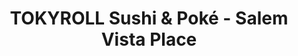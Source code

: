 ---
layout: place
title: "TOKYROLL Sushi & Poké - Salem Vista Place"
permalink: /oregon/salem/tokyroll-sushi-poke-salem-vista-place.html
stateAbbr: OR
stateName: Oregon
cityName: Salem
seo:
  name: "TOKYROLL Sushi & Poké - Salem Vista Place"
  type: Restaurant
  links: null
description: "TOKYROLL Sushi & Poké - Salem Vista Place serves delicious sushi in Salem, Oregon. Try fresh Japanese dishes for a great dining experience. "
place_id: ChIJDSsfa_wBwFQRvD2ACt2E9eY
photos:
  - name: >-
      places/ChIJDSsfa_wBwFQRvD2ACt2E9eY/photos/AeeoHcKBrZhpHaT2uy61nAwhd74jISfMWzyGzssWoTBdyfEZ44BXZtQGcYKPTEYpELgJKDi7TX7ZNWBDBQzAxLeeJWROLvDCvShLNTHO5aORq_lp7rcT2H0QN2b3FNYYonaG2BUl-bdETbb8AMRSj49H-R6i871EplB2XMAdASHBFKH9ilATF47ULeFq08XDdnuyhaAwd0z6-hxK7OGh5UR-wO1Wimx4KIGsti9PBnvV-1vEjrQovPrgpnN9kxtAnowiaJS9Br4VlQSGvV8U-1TB2ubI7toKhyCUGSYhERYt_i7esw
    widthPx: 720
    heightPx: 772
    authorAttributions:
      - displayName: TOKYROLL Sushi & Poké - Salem Vista Place
        uri: https://maps.google.com/maps/contrib/112565523058191593562
        photoUri: >-
          https://lh3.googleusercontent.com/a-/ALV-UjW4lg0U8Wjf0ODBbOJjyD2i2tia_7_19E3fA9v_IMDGw-MvlELI=s100-p-k-no-mo
    flagContentUri: >-
      https://www.google.com/local/imagery/report/?cb_client=maps_api_places.places_api&image_key=!1e10!2sAF1QipOXaO6VWxL_pcs6V942Sh_EHQkyTizjz399AJBB&hl=en-US
    googleMapsUri: >-
      https://www.google.com/maps/place//data=!3m4!1e2!3m2!1sAF1QipOXaO6VWxL_pcs6V942Sh_EHQkyTizjz399AJBB!2e10!4m2!3m1!1s0x54c001fc6b1f2b0d:0xe6f584dd0a803dbc
  - name: >-
      places/ChIJDSsfa_wBwFQRvD2ACt2E9eY/photos/AeeoHcLeT1eqFqUAyMRMb0AQpHkxQ2yu4E81vjd0Q3fQW3DN0ayIXPhqCniXPLjg5yrE1nvfjERlLcDcPqGzEAkeVIZGXmytfNsiLE-Y67wqhRyOyl_114MHj-0pyAU8uuoyRm7n-hNNcSRGamPyQFSX8NWsxdrmfNc4oxCiYwLMl542Daz32LOu5bFIxNyqLGJIkS0KNLlPqz89S3eeuUtEQIudl0RlBp5h_9bxgzYJSau0BVn9zKrGBBWu9QqpsK4ktS3tCBretkgS3iFZRoCPHLdDBuD-pgXRLf12-hIPDk5b-g
    widthPx: 1920
    heightPx: 1080
    authorAttributions:
      - displayName: TOKYROLL Sushi & Poké - Salem Vista Place
        uri: https://maps.google.com/maps/contrib/112565523058191593562
        photoUri: >-
          https://lh3.googleusercontent.com/a-/ALV-UjW4lg0U8Wjf0ODBbOJjyD2i2tia_7_19E3fA9v_IMDGw-MvlELI=s100-p-k-no-mo
    flagContentUri: >-
      https://www.google.com/local/imagery/report/?cb_client=maps_api_places.places_api&image_key=!1e10!2sAF1QipNW2c0MheDMFFaNi2oaGaM4mwnl-ptMrNPLxoMD&hl=en-US
    googleMapsUri: >-
      https://www.google.com/maps/place//data=!3m4!1e2!3m2!1sAF1QipNW2c0MheDMFFaNi2oaGaM4mwnl-ptMrNPLxoMD!2e10!4m2!3m1!1s0x54c001fc6b1f2b0d:0xe6f584dd0a803dbc
  - name: >-
      places/ChIJDSsfa_wBwFQRvD2ACt2E9eY/photos/AeeoHcK9zpPT4DShkGmcaduWapqwL1zH6HnwwOIre_dE9iCdyYFrwNXoYjVlz9IWhTN0zjjOxeR4m_lIzKx1cn6JeW2Gk459RFdL3QR4UueF3XUrbLU6y2x8vnTz3k5qIeSYsXWrMLGRDlHJJA7wGk8i6lZKl1skovA8aWOzaI3ZolKjcwQFM3V0c_JHbQCiUvHUrnY5rq-jESafpC-DAbfavbMrNrwFpYmNzr9JzkCXmx9TUQOoxsIEtHjXEWAZbYV94mzGNPTPmQAVyTKAkPwNgf6GositezzGE4J7jYK1pXTBWg
    widthPx: 1920
    heightPx: 1080
    authorAttributions:
      - displayName: TOKYROLL Sushi & Poké - Salem Vista Place
        uri: https://maps.google.com/maps/contrib/112565523058191593562
        photoUri: >-
          https://lh3.googleusercontent.com/a-/ALV-UjW4lg0U8Wjf0ODBbOJjyD2i2tia_7_19E3fA9v_IMDGw-MvlELI=s100-p-k-no-mo
    flagContentUri: >-
      https://www.google.com/local/imagery/report/?cb_client=maps_api_places.places_api&image_key=!1e10!2sAF1QipN2Trl3_06BO8Ra0XWSau_909V9Zp6CUCtdKhNP&hl=en-US
    googleMapsUri: >-
      https://www.google.com/maps/place//data=!3m4!1e2!3m2!1sAF1QipN2Trl3_06BO8Ra0XWSau_909V9Zp6CUCtdKhNP!2e10!4m2!3m1!1s0x54c001fc6b1f2b0d:0xe6f584dd0a803dbc
  - name: >-
      places/ChIJDSsfa_wBwFQRvD2ACt2E9eY/photos/AeeoHcLIvtUY4J80Kdbmn5NAyGtav0Hr49wStXQY4JEhPfFZZtCmzxMd1YafZTFUZWoxtXVuAHdUFS8WlBER2Gz7pPwYdHzP11BcjK4vlhxHs_Px48BPtJmtYdNdJUQmolqMShe-4DFKQy8raUhz4tecq8kwMbGjZV4kij3yIYJ9oeacMQVs0P4eAXrw4BBuhXS3pQJZCZgTGVkPrDOejhSLI5fUP9HM8oxyTm94NxP_LXl4OTRf_sc9Xe_X0KuaH9hnUq_zkPabIoQMrLAUzQBcbro5m8n794JW4lYR0HCmoxkk1w
    widthPx: 1920
    heightPx: 1080
    authorAttributions:
      - displayName: TOKYROLL Sushi & Poké - Salem Vista Place
        uri: https://maps.google.com/maps/contrib/112565523058191593562
        photoUri: >-
          https://lh3.googleusercontent.com/a-/ALV-UjW4lg0U8Wjf0ODBbOJjyD2i2tia_7_19E3fA9v_IMDGw-MvlELI=s100-p-k-no-mo
    flagContentUri: >-
      https://www.google.com/local/imagery/report/?cb_client=maps_api_places.places_api&image_key=!1e10!2sAF1QipNwbNTjWn3PCeO8PYydAcuRxF7bzJvsqJu31u12&hl=en-US
    googleMapsUri: >-
      https://www.google.com/maps/place//data=!3m4!1e2!3m2!1sAF1QipNwbNTjWn3PCeO8PYydAcuRxF7bzJvsqJu31u12!2e10!4m2!3m1!1s0x54c001fc6b1f2b0d:0xe6f584dd0a803dbc
  - name: >-
      places/ChIJDSsfa_wBwFQRvD2ACt2E9eY/photos/AeeoHcISxmHg8KjsBo08x1n5pP8ljC0Hrlo1TGgWihugRdKJm79QaiB_AT2DFchnQSpz8hRZt93t2HkspOsfv_CxmS8uJP9cN54OH7jThHqJCYgMRtbh87HP8c6YYf3iyatpT_BatK5mZy4Hr_UTehixF28sI6MhLvRv_TCvVns-aUvBqgi6Myf_7lA3OyeQRvot2yU6_iygGHxmTiS9DnCzMXmgCdqxlHtIzqnk5g8t6gJg5sSws-jX1pFKrAEpk-t5H3QQ1vZOk-HZ0xJor4ldCttlc-uozWHmHfAq-O4uFrCnPQ
    widthPx: 4800
    heightPx: 3200
    authorAttributions:
      - displayName: TOKYROLL Sushi & Poké - Salem Vista Place
        uri: https://maps.google.com/maps/contrib/112565523058191593562
        photoUri: >-
          https://lh3.googleusercontent.com/a-/ALV-UjW4lg0U8Wjf0ODBbOJjyD2i2tia_7_19E3fA9v_IMDGw-MvlELI=s100-p-k-no-mo
    flagContentUri: >-
      https://www.google.com/local/imagery/report/?cb_client=maps_api_places.places_api&image_key=!1e10!2sAF1QipNa1K9A_MYLRj5gP-T7jHSmtIPk9h9BsTIUbug8&hl=en-US
    googleMapsUri: >-
      https://www.google.com/maps/place//data=!3m4!1e2!3m2!1sAF1QipNa1K9A_MYLRj5gP-T7jHSmtIPk9h9BsTIUbug8!2e10!4m2!3m1!1s0x54c001fc6b1f2b0d:0xe6f584dd0a803dbc
  - name: >-
      places/ChIJDSsfa_wBwFQRvD2ACt2E9eY/photos/AeeoHcISWylmf1IQrGxZJXBLODVuE6mdcW2frPrCpfKpyie_cHUYJ6Tyw9vpxLFzHBG9x2MGVNm1hksWGEJ2hRNloeDDlGyTiT3XdoJ4SBtKsa2SVG8Q5b6QbU5ybDT6J1bMLrpqccglLncDEyu3JpZwWuWPCShypKNMOTYJcAiQ-n1kFWxSlrzwoZLwCniTgY9LENbGBVDxQQ_Q0Wcli6pZwVg-_eI7bt4NrEfmYGqkdVA3TU1cqqIEipqbD-eu4Qv8Xj_dZXCx80YUFH4Thgp6eTA6p5wsR2oMSc25qhVGdYIGYw
    widthPx: 1920
    heightPx: 1080
    authorAttributions:
      - displayName: TOKYROLL Sushi & Poké - Salem Vista Place
        uri: https://maps.google.com/maps/contrib/112565523058191593562
        photoUri: >-
          https://lh3.googleusercontent.com/a-/ALV-UjW4lg0U8Wjf0ODBbOJjyD2i2tia_7_19E3fA9v_IMDGw-MvlELI=s100-p-k-no-mo
    flagContentUri: >-
      https://www.google.com/local/imagery/report/?cb_client=maps_api_places.places_api&image_key=!1e10!2sAF1QipPdQi7JAABCD0aGZLwoyNOOCDert2RQhxqUPEzx&hl=en-US
    googleMapsUri: >-
      https://www.google.com/maps/place//data=!3m4!1e2!3m2!1sAF1QipPdQi7JAABCD0aGZLwoyNOOCDert2RQhxqUPEzx!2e10!4m2!3m1!1s0x54c001fc6b1f2b0d:0xe6f584dd0a803dbc
  - name: >-
      places/ChIJDSsfa_wBwFQRvD2ACt2E9eY/photos/AeeoHcIM-b0lL-AItwfWzOhz-SLGbGZEqmE9hDZbqyZw_N1pECl8UX4hBpxlGcy6JAAvRLu2oJA1PWOsGLWEBtgQTZz7OBYe_m6GcI3hy6xFGFBMmukaBdUq4FievozNiQyv3YcImd6fiSmt0GQ3wyQO0mgAODLiKy7FCwej2R8mQeAc8NOn2IxWu1sb4o_m97DddVIAyXHyceT-qaQHN_pHZkS4Z1aiBgkcF7TGcVUtP8Vq6I4YCw5UuWZOnhk6VKmuCSc2O-VJyA7r1VgL93WgNnQ21dYQqlEsJxIVy-25LfqmWBbjVtFZzlAwZ2KHEAF_aY3pGAYOhH3vzIIPz6ZbT1l-5zwc9MCBbdGmaqTulSQ0qFJbZ_Lgnika7A4teWGdYpgrC4KuNFOPPWi92m0BhYbK8g0kaIR607X3oA8fwSFPf8TJ
    widthPx: 3024
    heightPx: 4032
    authorAttributions:
      - displayName: A.
        uri: https://maps.google.com/maps/contrib/100482978987227251705
        photoUri: >-
          https://lh3.googleusercontent.com/a-/ALV-UjVQJL8ypOm6sJqLmdr3S-3FSfEvoTxoLTpZhKGYrx9pCnYUm1r-7g=s100-p-k-no-mo
    flagContentUri: >-
      https://www.google.com/local/imagery/report/?cb_client=maps_api_places.places_api&image_key=!1e10!2sCIHM0ogKEICAgIDL3Ye2wwE&hl=en-US
    googleMapsUri: >-
      https://www.google.com/maps/place//data=!3m4!1e2!3m2!1sCIHM0ogKEICAgIDL3Ye2wwE!2e10!4m2!3m1!1s0x54c001fc6b1f2b0d:0xe6f584dd0a803dbc
  - name: >-
      places/ChIJDSsfa_wBwFQRvD2ACt2E9eY/photos/AeeoHcIipzTQCpkLEh4EEMq2beD8XbtRGOgT7T660enlx71yzpDRRWdnOUmgxjLOmInoU-JGRKj8RNkPQdVeLS0NW3ost7QzO3j-rTJ1oSD6kuEhPnSb-FB-668frqYfDinn7fpdJixowrQ3X_GAaQyr7-oxAIy94Gk_SVrvgaNyCT2iGPh5IJ8o36l-W4OC8cR3rByzLUdPwdFDqLKfK58nzqKUv77J2vhT8JFr6aUBduNxiKvWHrSQSLU7AQmxsZqBrQGgywKD-CiSxftis4uKpPCq-MlZKHQ1tLeHMNcyGhBuHfy_zFGPxoQFAUYctQkOTH6c5wmNtfxcFLNgTk57pSTaRuNWrxWu11vyz4vIBlvcIl0HJNlAZzn19kvFr0FnCoowrjkSye7-O0PxIBF3HzsONxqyxpBX7dHmreUsToM
    widthPx: 3024
    heightPx: 4032
    authorAttributions:
      - displayName: Andrew Holbert
        uri: https://maps.google.com/maps/contrib/105325516892889061620
        photoUri: >-
          https://lh3.googleusercontent.com/a-/ALV-UjVFF_kVzmMtS2pJHsvcgPrYkSG1uvI3h0G8c64MZOKKGb6lQZR3=s100-p-k-no-mo
    flagContentUri: >-
      https://www.google.com/local/imagery/report/?cb_client=maps_api_places.places_api&image_key=!1e10!2sCIHM0ogKEICAgIDfsrnbIA&hl=en-US
    googleMapsUri: >-
      https://www.google.com/maps/place//data=!3m4!1e2!3m2!1sCIHM0ogKEICAgIDfsrnbIA!2e10!4m2!3m1!1s0x54c001fc6b1f2b0d:0xe6f584dd0a803dbc
  - name: >-
      places/ChIJDSsfa_wBwFQRvD2ACt2E9eY/photos/AeeoHcJKU9fbmoHvcorKT5L0TeuSG_ZEhdtdCVfO-DPcgmP3wkvvnnlENJpXPwsVWDwgYuD9HpS_8Sv4ai9cY1zDeDessmQNTbv27bj8Co1sUPcwnjH8Ug33spHeeoMdb35cJOzJm_yEutHezrUR1u20veiYc-CNiO28tw5z6DTrG10SsdiA6XlXtP-g9NudB5f5dHiWA4_bTOhL6jVoSCoc9gHcT1dxTkQIPkk_szYAPyHDr1oycBWgApgdO3UIqaahxLyCllQlHS6t_DuKOnp7N0zAs8inIEHPIIT-CoayyEzvQjPhqSpga16jSh0b00FQxxCy2cznPC4cnQs4fbskxbLb37AecRa3I0JylObjrzrnBloTTYMA8tHpErOH1NXLsCHo8-KAK1Fg9yodSVYzDBQaiNzeeFKaYM_i4WyoY283Nj0
    widthPx: 3024
    heightPx: 4032
    authorAttributions:
      - displayName: Andrew Holbert
        uri: https://maps.google.com/maps/contrib/105325516892889061620
        photoUri: >-
          https://lh3.googleusercontent.com/a-/ALV-UjVFF_kVzmMtS2pJHsvcgPrYkSG1uvI3h0G8c64MZOKKGb6lQZR3=s100-p-k-no-mo
    flagContentUri: >-
      https://www.google.com/local/imagery/report/?cb_client=maps_api_places.places_api&image_key=!1e10!2sCIHM0ogKEICAgIDfsrnboAE&hl=en-US
    googleMapsUri: >-
      https://www.google.com/maps/place//data=!3m4!1e2!3m2!1sCIHM0ogKEICAgIDfsrnboAE!2e10!4m2!3m1!1s0x54c001fc6b1f2b0d:0xe6f584dd0a803dbc
  - name: >-
      places/ChIJDSsfa_wBwFQRvD2ACt2E9eY/photos/AeeoHcLSOaaPC7Ets5MupTCMdOES8eAlDiC8YxY4pVnWgSWOQUYhKjcPRHyneLS7Ba3xHBngJlNCLO3eoC9gFEe77fuOevqT55qSBoXDwNryU6kyCduCm6j1B_pl94feVFvZYHRstGK76orpzANxhwGbSZqAoMkeIIv87VdvUbsFez9keCblsnUYa1zpLnuxb1AVUXOxf1UcZUArDee2AzkB6MLuSQ1PAYsiG1Al30DmQqQSjWnrfNkPqklHafVM-2aJPHW-OXTTXxbndo1CUNZfvIG1o7VATDnWpL2Trjz5FQzUFg
    widthPx: 4800
    heightPx: 3200
    authorAttributions:
      - displayName: TOKYROLL Sushi & Poké - Salem Vista Place
        uri: https://maps.google.com/maps/contrib/112565523058191593562
        photoUri: >-
          https://lh3.googleusercontent.com/a-/ALV-UjW4lg0U8Wjf0ODBbOJjyD2i2tia_7_19E3fA9v_IMDGw-MvlELI=s100-p-k-no-mo
    flagContentUri: >-
      https://www.google.com/local/imagery/report/?cb_client=maps_api_places.places_api&image_key=!1e10!2sAF1QipPkQs-HATIqDKR-NrR22i81qdce254pG3QU4PVz&hl=en-US
    googleMapsUri: >-
      https://www.google.com/maps/place//data=!3m4!1e2!3m2!1sAF1QipPkQs-HATIqDKR-NrR22i81qdce254pG3QU4PVz!2e10!4m2!3m1!1s0x54c001fc6b1f2b0d:0xe6f584dd0a803dbc
address: '2990 Commercial St SE #140, Salem, OR 97302, USA'
street: '2990 Commercial St SE #140'
city: Salem
state: OR
zip: '97302'
country: USA
neighborhood: South Central
latitude: '44.911987'
longitude: '-123.044388'
accessibility_options:
  wheelchairAccessibleParking: true
  wheelchairAccessibleEntrance: true
  wheelchairAccessibleRestroom: true
  wheelchairAccessibleSeating: true
business_status: OPERATIONAL
name: TOKYROLL Sushi & Poké - Salem Vista Place
google_maps_links:
  directionsUri: >-
    https://www.google.com/maps/dir//''/data=!4m7!4m6!1m1!4e2!1m2!1m1!1s0x54c001fc6b1f2b0d:0xe6f584dd0a803dbc!3e0
  placeUri: https://maps.google.com/?cid=16642354082916351420
  writeAReviewUri: >-
    https://www.google.com/maps/place//data=!4m3!3m2!1s0x54c001fc6b1f2b0d:0xe6f584dd0a803dbc!12e1
  reviewsUri: >-
    https://www.google.com/maps/place//data=!4m4!3m3!1s0x54c001fc6b1f2b0d:0xe6f584dd0a803dbc!9m1!1b1
  photosUri: >-
    https://www.google.com/maps/place//data=!4m3!3m2!1s0x54c001fc6b1f2b0d:0xe6f584dd0a803dbc!10e5
primary_type: Sushi Restaurant
opening_hours:
  regular: null
  current: null
secondary_opening_hours:
  regular:
    weekdayDescriptions: null
    type: null
  current:
    weekdayDescriptions: null
    type: null
phone: null
price_level: null
price_range: null
rating: null
rating_count: 0
website: null
reviews: null
parking_options: null
payment_options: null
allow_dogs: null
curbside_pickup: null
delivery: null
dine_in: null
good_for_children: null
good_for_groups: null
good_for_sports: null
live_music: null
menu_for_children: null
outdoor_seating: null
reservable: null
restroom: null
serves_beer: null
serves_breakfast: null
serves_brunch: null
serves_cocktails: null
serves_coffee: null
serves_dinner: null
serves_dessert: null
serves_lunch: null
serves_vegetarian_food: null
serves_wine: null
takeout: null
update_category: essentials
summary: null

---